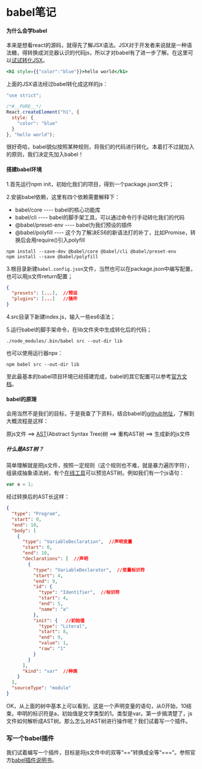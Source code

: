 # babel笔记

#### 为什么会学babel

本来是想看react的源码，就得先了解JSX语法。JSX对于开发者来说就是一种语法糖，得转换成浏览器认识的代码js，所以才对babel有了进一步了解。在这里可以[试试转化JSX](https://www.babeljs.cn/repl)。

```jsx
<h1 style={{"color":"blue"}}>hello world</h1>
```

上面的JSX语法经过babel转化成这样的js：

```javascript
"use strict";

/*#__PURE__*/
React.createElement("h1", {
  style: {
    "color": "blue"
  }
}, "hello world");
```

很好奇哈，babel貌似按照某种规则，将我们的代码进行转化。本着打不过就加入的原则，我们决定先加入babel！

#### 搭建babel环境

1.首先运行npm init，初始化我们的项目，得到一个package.json文件；

2.安装babel依赖，这里有四个依赖需要解释下：

- babel/core ---- babel的核心功能库
- babel/cli ---- babel的脚手架工具，可以通过命令行手动转化我们的代码
- @babel/preset-env ---- babel为我们预设的插件
- @babel/polyfill ---- 这个为了解决ES6的新语法打的补丁，比如Promise，转换后会用require()引入polyfill

```shell
npm install --save-dev @babel/core @babel/cli @babel/preset-env
npm install --save @babel/polyfill
```

3.根目录新建`babel.config.json`文件，当然也可以在package.json中编写配置，也可以用js文件return配置；

```json
{
  "presets": [...],  //预设
  "plugins": [...]   //插件
}
```

4.src目录下新建index.js，输入一些es6语法；

5.运行babel的脚手架命令，在lib文件夹中生成转化后的代码；

```shell
./node_modules/.bin/babel src --out-dir lib
```

也可以使用运行器npx：

```shell
npm babel src --out-dir lib
```

至此最基本的babel项目环境已经搭建完成，babel的其它配置可以参考[官方文档](https://www.babeljs.cn/docs/configuration)。

#### babel的原理

会用当然不是我们的目标，于是我查了下资料，结合babel的[github地址](https://github.com/babel/babel/blob/master/CONTRIBUTING.md#developing)，了解到大概流程是这样：

原js文件 ==> [AST](https://en.wikipedia.org/wiki/Abstract_syntax_tree)(Abstract Syntax Tree)树 ==> 重构AST树 ==> 生成新的js文件

##### 什么是AST树？

简单理解就是把js文件，按照一定规则（这个规则也不难，就是暴力遍历字符），组装成抽象语法树，有个[在线工具](https://astexplorer.net/)可以预览AST树。例如我们有一个js语句：

```javascript
var a = 1;
```

经过转换后的AST长这样：

```json
{
  "type": "Program",
  "start": 0,
  "end": 10,
  "body": [
    {
      "type": "VariableDeclaration",  //声明变量
      "start": 0,
      "end": 10,
      "declarations": [  //声明
        {
          "type": "VariableDeclarator",  //变量标识符
          "start": 4,
          "end": 9,
          "id": {
            "type": "Identifier",  //标识符
            "start": 4,
            "end": 5,
            "name": "a"
          },
          "init": {   //初始值
            "type": "Literal",
            "start": 8,
            "end": 9,
            "value": 1,
            "raw": "1"
          }
        }
      ],
      "kind": "var"  //种类
    }
  ],
  "sourceType": "module"
}
```

OK，从上面的树中基本上可以看到，这是一个声明变量的语句，从0开始，10结束。申明的标识符是a，初始值是文字类型的1。类型是var。第一步搞清楚了，js文件如何解析成AST树。那么怎么对AST树进行操作呢？我们试着写一个插件。

### 写一个babel插件

我们试着编写一个插件，目标是将js文件中的双等“==”转换成全等“===”。参照官方[babel插件说明书](https://github.com/jamiebuilds/babel-handbook/blob/master/translations/en/plugin-handbook.md#babel-plugin-handbook)。

